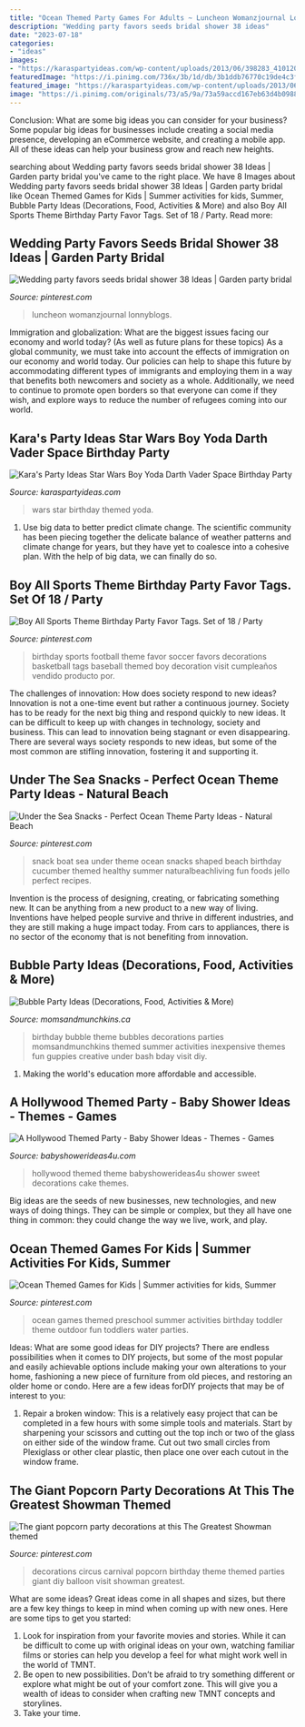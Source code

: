 ```yaml
---
title: "Ocean Themed Party Games For Adults ~ Luncheon Womanzjournal Lonnyblogs"
description: "Wedding party favors seeds bridal shower 38 ideas"
date: "2023-07-18"
categories:
- "ideas"
images:
- "https://karaspartyideas.com/wp-content/uploads/2013/06/398283_410120015678725_1908081287_n_600x919.jpg"
featuredImage: "https://i.pinimg.com/736x/3b/1d/db/3b1ddb76770c19de4c3fa5d212cf97c9.jpg"
featured_image: "https://karaspartyideas.com/wp-content/uploads/2013/06/398283_410120015678725_1908081287_n_600x919.jpg"
image: "https://i.pinimg.com/originals/73/a5/9a/73a59accd167eb63d4b0988eb01ce876.jpg"
---
```



Conclusion: What are some big ideas you can consider for your business?
Some popular big ideas for businesses include creating a social media presence, developing an eCommerce website, and creating a mobile app. All of these ideas can help your business grow and reach new heights.

	

		
searching about Wedding party favors seeds bridal shower 38 Ideas | Garden party bridal you've came to the right place. We have 8 Images about Wedding party favors seeds bridal shower 38 Ideas | Garden party bridal like Ocean Themed Games for Kids | Summer activities for kids, Summer, Bubble Party Ideas (Decorations, Food, Activities &amp; More) and also Boy All Sports Theme Birthday Party Favor Tags. Set of 18 / Party. Read more:
		
    
## Wedding Party Favors Seeds Bridal Shower 38 Ideas | Garden Party Bridal

<img loading=lazy src="https://i.pinimg.com/originals/99/8d/24/998d24bfd3f99f0884f1fa2a59c06743.jpg" onerror="this.onerror=null;this.src='https://tse4.mm.bing.net/th?id=OIP.k3Z7OP90bogSbWqwQSsQ1AAAAA&amp;pid=15.1';" alt="Wedding party favors seeds bridal shower 38 Ideas | Garden party bridal">

_Source: pinterest.com_

>luncheon womanzjournal lonnyblogs. 

	

Immigration and globalization: What are the biggest issues facing our economy and world today? (As well as future plans for these topics)
As a global community, we must take into account the effects of immigration on our economy and world today. Our policies can help to shape this future by accommodating different types of immigrants and employing them in a way that benefits both newcomers and society as a whole. Additionally, we need to continue to promote open borders so that everyone can come if they wish, and explore ways to reduce the number of refugees coming into our world.

    
## Kara&#039;s Party Ideas Star Wars Boy Yoda Darth Vader Space Birthday Party

<img loading=lazy src="https://karaspartyideas.com/wp-content/uploads/2013/06/398283_410120015678725_1908081287_n_600x919.jpg" onerror="this.onerror=null;this.src='https://tse4.mm.bing.net/th?id=OIP.AA7swk___61f4qbCV0fMcwHaLW&amp;pid=15.1';" alt="Kara&#039;s Party Ideas Star Wars Boy Yoda Darth Vader Space Birthday Party">

_Source: karaspartyideas.com_

>wars star birthday themed yoda. 

	

1. Use big data to better predict climate change. The scientific community has been piecing together the delicate balance of weather patterns and climate change for years, but they have yet to coalesce into a cohesive plan. With the help of big data, we can finally do so. 

    
## Boy All Sports Theme Birthday Party Favor Tags. Set Of 18 / Party

<img loading=lazy src="https://i.pinimg.com/originals/73/a5/9a/73a59accd167eb63d4b0988eb01ce876.jpg" onerror="this.onerror=null;this.src='https://tse4.mm.bing.net/th?id=OIP.ZZgw7CGz6sq2mKPnvI8QVgHaLH&amp;pid=15.1';" alt="Boy All Sports Theme Birthday Party Favor Tags. Set of 18 / Party">

_Source: pinterest.com_

>birthday sports football theme favor soccer favors decorations basketball tags baseball themed boy decoration visit cumpleaños vendido producto por. 

	

The challenges of innovation: How does society respond to new ideas?
Innovation is not a one-time event but rather a continuous journey. Society has to be ready for the next big thing and respond quickly to new ideas. It can be difficult to keep up with changes in technology, society and business. This can lead to innovation being stagnant or even disappearing. There are several ways society responds to new ideas, but some of the most common are stifling innovation, fostering it and supporting it.

    
## Under The Sea Snacks - Perfect Ocean Theme Party Ideas - Natural Beach

<img loading=lazy src="https://i.pinimg.com/736x/3b/1d/db/3b1ddb76770c19de4c3fa5d212cf97c9.jpg" onerror="this.onerror=null;this.src='https://tse3.mm.bing.net/th?id=OIP.RM37EYz9YNGkDO8RoRGMrgHaLH&amp;pid=15.1';" alt="Under the Sea Snacks - Perfect Ocean Theme Party Ideas - Natural Beach">

_Source: pinterest.com_

>snack boat sea under theme ocean snacks shaped beach birthday cucumber themed healthy summer naturalbeachliving fun foods jello perfect recipes. 

	

Invention is the process of designing, creating, or fabricating something new. It can be anything from a new product to a new way of living. Inventions have helped people survive and thrive in different industries, and they are still making a huge impact today. From cars to appliances, there is no sector of the economy that is not benefiting from innovation.

    
## Bubble Party Ideas (Decorations, Food, Activities &amp; More)

<img loading=lazy src="https://www.momsandmunchkins.ca/wp-content/uploads/2014/06/bubble-party-6.jpg" onerror="this.onerror=null;this.src='https://tse3.mm.bing.net/th?id=OIP.MAvyoP0cGVD6lO8tU8W7ggHaKl&amp;pid=15.1';" alt="Bubble Party Ideas (Decorations, Food, Activities &amp; More)">

_Source: momsandmunchkins.ca_

>birthday bubble theme bubbles decorations parties momsandmunchkins themed summer activities inexpensive themes fun guppies creative under bash bday visit diy. 

	

1. Making the world's education more affordable and accessible. 

    
## A Hollywood Themed Party - Baby Shower Ideas - Themes - Games

<img loading=lazy src="http://www.babyshowerideas4u.com/wp-content/uploads/2014/01/526554_626300797401133_1353692776_n.jpg" onerror="this.onerror=null;this.src='https://tse2.mm.bing.net/th?id=OIP.8uVsPW6wjK6MO1rtBtHv8gHaFj&amp;pid=15.1';" alt="A Hollywood Themed Party - Baby Shower Ideas - Themes - Games">

_Source: babyshowerideas4u.com_

>hollywood themed theme babyshowerideas4u shower sweet decorations cake themes. 

	

Big ideas are the seeds of new businesses, new technologies, and new ways of doing things. They can be simple or complex, but they all have one thing in common: they could change the way we live, work, and play.

    
## Ocean Themed Games For Kids | Summer Activities For Kids, Summer

<img loading=lazy src="https://i.pinimg.com/736x/2b/f7/ed/2bf7ed219c18c5b05bdd1c3093ca8dcd.jpg" onerror="this.onerror=null;this.src='https://tse3.mm.bing.net/th?id=OIP.QVGB3sjo7dxI6hy9tLtjYwHaLF&amp;pid=15.1';" alt="Ocean Themed Games for Kids | Summer activities for kids, Summer">

_Source: pinterest.com_

>ocean games themed preschool summer activities birthday toddler theme outdoor fun toddlers water parties. 

	

Ideas: What are some good ideas for DIY projects?
There are endless possibilities when it comes to DIY projects, but some of the most popular and easily achievable options include making your own alterations to your home, fashioning a new piece of furniture from old pieces, and restoring an older home or condo. Here are a few ideas forDIY projects that may be of interest to you: 
1. Repair a broken window: This is a relatively easy project that can be completed in a few hours with some simple tools and materials. Start by sharpening your scissors and cutting out the top inch or two of the glass on either side of the window frame. Cut out two small circles from Plexiglass or other clear plastic, then place one over each cutout in the window frame.

    
## The Giant Popcorn Party Decorations At This The Greatest Showman Themed

<img loading=lazy src="https://i.pinimg.com/736x/36/ef/e2/36efe2aeff768ae6640c554bd9b6ba3e.jpg" onerror="this.onerror=null;this.src='https://tse3.mm.bing.net/th?id=OIP.2OX-DNSTwtqB5920HkzW_gHaLG&amp;pid=15.1';" alt="The giant popcorn party decorations at this The Greatest Showman themed">

_Source: pinterest.com_

>decorations circus carnival popcorn birthday theme themed parties giant diy balloon visit showman greatest. 

	

What are some ideas?
Great ideas come in all shapes and sizes, but there are a few key things to keep in mind when coming up with new ones. Here are some tips to get you started: 
1. Look for inspiration from your favorite movies and stories. While it can be difficult to come up with original ideas on your own, watching familiar films or stories can help you develop a feel for what might work well in the world of TMNT. 
2. Be open to new possibilities. Don’t be afraid to try something different or explore what might be out of your comfort zone. This will give you a wealth of ideas to consider when crafting new TMNT concepts and storylines. 
3. Take your time.


